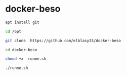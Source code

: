 # docker-beso
``` bash
apt install git
```
``` bash
cd /opt
```
``` bash
git clone  https://github.com/elblasy33/docker-beso
```
``` bash
cd docker-beso
```
``` bash
chmod +x  runme.sh
```
``` bash
./runme.sh
```
